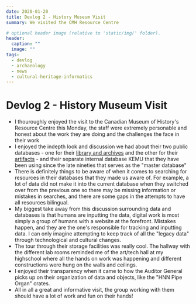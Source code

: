 ```yaml
---
date: 2020-01-20
title: Devlog 2 - History Museum Visit
summary: We visited the CMH Resource Centre

# optional header image (relative to 'static/img/' folder).
header:
  caption: ""
  image: ""
tags:
  - devlog
  - archaeology
  - news
  - cultural-heritage-informatics
---
```


# Devlog 2 - History Museum Visit

* I thouroughly enjoyed the visit to the Canadian Museum of History's Resource Centre this Monday, the staff were extremely personable and honest about the work they are doing and the challenges the face in their work 
* I enjoyed the indepth look and discussion we had about their two public databases - one for their [library and archives](https://catalogue.historymuseum.ca/musvw/Vubis.csp?Profile=CMCLIBARCH&OpacLanguage=eng&SearchMethod=Find_1&PageType=Start&PreviousList=Start&NumberToRetrieve=10&RecordNumber=&WebPageNr=1&StartValue=1&Database=1_CMC3&Index1=1*Keywordsbib&EncodedRequest=w*DC*5C*2F*21*96Z2*0B*9Ahk*5F*23*7E*E5&WebAction=NewSearch&SearchT1=&SearchTerm1=&OutsideLink=Yes&ShowMenu=Yes) and the other for their [artifacts](https://www.historymuseum.ca/collections/) - and their separate internal database KEMU that they have been using since the late nineties that serves as the "master database" 
* There is definitely things to be aware of when it comes to searching for resources in their databases that they made us aware of. For example, a lot of data did not make it into the current database when they switched over from the previous one so there may be missing information or mistakes in searches, and there are some gaps in the attempts to have all resources bilingual. 
* My biggest take away from this discussion surrounding data and databases is that humans are inputting the data, digital work is most simply a group of humans with a website at the forefront. Mistakes happen, and they are the one's responsible for tracking and inputting data. I can only imagine attempting to keep track of all the "legacy data" through technological and cultural changes. 
* The tour through their storage facilities was really cool. The hallway with the different lab rooms reminded me of the art/tech hall at my highschool where all the hands on work was happening and different constructions were hung on the walls and ceilings. 
* I enjoyed their transparency when it came to how the Auditor General picks up on their organization of data and objects, like the "HNN Pipe Organ" crates. 
* All in all a great and informative visit, the group working with them should have a lot of work and fun on their hands!
